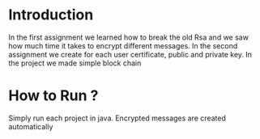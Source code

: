 # Introduction
In the first assignment we learned how to break the old Rsa and we saw how much time it takes to encrypt different messages.
In the second assignment we create for each user certificate, public and private key.
In the project we made simple block chain

# How to Run ?
Simply run each project in java. Encrypted messages are created automatically
